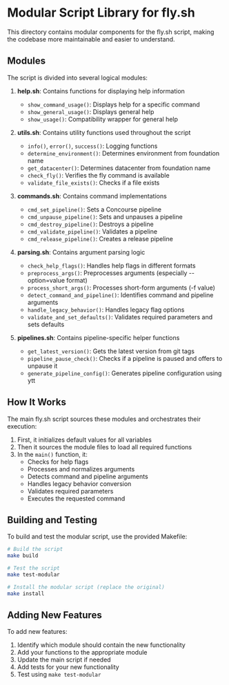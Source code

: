 # Modular Script Library for fly.sh

This directory contains modular components for the fly.sh script, making the codebase more maintainable and easier to understand.

## Modules

The script is divided into several logical modules:

1. **help.sh**: Contains functions for displaying help information
   - `show_command_usage()`: Displays help for a specific command
   - `show_general_usage()`: Displays general help
   - `show_usage()`: Compatibility wrapper for general help

2. **utils.sh**: Contains utility functions used throughout the script
   - `info()`, `error()`, `success()`: Logging functions
   - `determine_environment()`: Determines environment from foundation name
   - `get_datacenter()`: Determines datacenter from foundation name
   - `check_fly()`: Verifies the fly command is available
   - `validate_file_exists()`: Checks if a file exists

3. **commands.sh**: Contains command implementations
   - `cmd_set_pipeline()`: Sets a Concourse pipeline
   - `cmd_unpause_pipeline()`: Sets and unpauses a pipeline
   - `cmd_destroy_pipeline()`: Destroys a pipeline
   - `cmd_validate_pipeline()`: Validates a pipeline
   - `cmd_release_pipeline()`: Creates a release pipeline

4. **parsing.sh**: Contains argument parsing logic
   - `check_help_flags()`: Handles help flags in different formats
   - `preprocess_args()`: Preprocesses arguments (especially --option=value format)
   - `process_short_args()`: Processes short-form arguments (-f value)
   - `detect_command_and_pipeline()`: Identifies command and pipeline arguments
   - `handle_legacy_behavior()`: Handles legacy flag options
   - `validate_and_set_defaults()`: Validates required parameters and sets defaults

5. **pipelines.sh**: Contains pipeline-specific helper functions
   - `get_latest_version()`: Gets the latest version from git tags
   - `pipeline_pause_check()`: Checks if a pipeline is paused and offers to unpause it
   - `generate_pipeline_config()`: Generates pipeline configuration using ytt

## How It Works

The main fly.sh script sources these modules and orchestrates their execution:

1. First, it initializes default values for all variables
2. Then it sources the module files to load all required functions
3. In the `main()` function, it:
   - Checks for help flags
   - Processes and normalizes arguments
   - Detects command and pipeline arguments
   - Handles legacy behavior conversion
   - Validates required parameters
   - Executes the requested command

## Building and Testing

To build and test the modular script, use the provided Makefile:

```sh
# Build the script
make build

# Test the script
make test-modular

# Install the modular script (replace the original)
make install
```

## Adding New Features

To add new features:

1. Identify which module should contain the new functionality
2. Add your functions to the appropriate module
3. Update the main script if needed
4. Add tests for your new functionality
5. Test using `make test-modular`